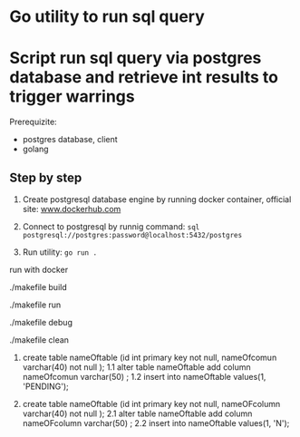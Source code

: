 # Go utility to run sql query
# Script run sql query via postgres database and retrieve int results to trigger warrings

Prerequizite:
- postgres database, client
- golang 

## Step by step
1. Create postgresql database engine by running docker container, official site: www.dockerhub.com 

2. Connect to postgresql by runnig command: 
``` sql postgresql://postgres:password@localhost:5432/postgres ```
3. Run utility: 
``` go run . ```


run with docker 
<!-- build image -->
./makefile build
<!-- create container -->
./makefile run
<!-- for debug purpose  -->
./makefile debug
<!-- when done, clean by running -->
./makefile clean



<!-- for test purpose building table  -->

1. create table nameOftable (id int primary key not null, nameOfcomun varchar(40) not null ); 
1.1 alter table nameOftable add column nameOfcomun varchar(50) ;
1.2 insert into  nameOftable values(1, 'PENDING');

2. create table nameOftable (id int primary key not null, nameOFcolumn varchar(40) not null ); 
2.1 alter table nameOftable add column nameOFcolumn varchar(50) ;
2.2 insert into  nameOftable values(1, 'N');
